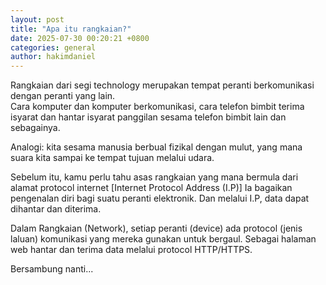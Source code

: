 ```yaml
---
layout: post
title: "Apa itu rangkaian?"
date: 2025-07-30 00:20:21 +0800
categories: general
author: hakimdaniel
---
```


Rangkaian dari segi technology merupakan tempat peranti berkomunikasi dengan peranti yang lain.  
Cara komputer dan komputer berkomunikasi, cara telefon bimbit terima isyarat dan hantar isyarat panggilan sesama telefon bimbit lain dan sebagainya.

Analogi: kita sesama manusia berbual fizikal dengan mulut, yang mana suara kita sampai ke tempat tujuan melalui udara.

Sebelum itu, kamu perlu tahu asas rangkaian yang mana bermula dari alamat protocol internet [Internet Protocol Address (I.P)]
Ia bagaikan pengenalan diri bagi suatu peranti elektronik. Dan melalui I.P, data dapat dihantar dan diterima.

Dalam Rangkaian (Network), setiap peranti (device) ada protocol (jenis laluan) komunikasi yang mereka gunakan untuk bergaul.
Sebagai halaman web hantar dan terima data melalui protocol HTTP/HTTPS.

Bersambung nanti...

